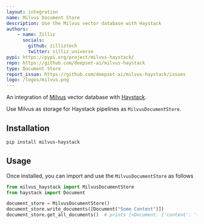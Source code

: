 ```yaml
---
layout: integration
name: Milvus Document Store
description: Use the Milvus vector database with Haystack
authors:
    - name: Zilliz 
      socials:
        github: zilliztech
        twitter: zilliz_universe
pypi: https://pypi.org/project/milvus-haystack/
repo: https://github.com/deepset-ai/milvus-haystack
type: Document Store
report_issue: https://github.com/deepset-ai/milvus-haystack/issues
logo: /logos/milvus.png
---
```


An integration of [Milvus](https://milvus.io/) vector database with [Haystack](https://haystack.deepset.ai/).

Use Milvus as storage for Haystack pipelines as `MilvusDocumentStore`.

## Installation

```bash
pip install milvus-haystack
```

## Usage

Once installed, you can import and use the `MilvusDocumentStore` as follows

```python
from milvus_haystack import MilvusDocumentStore
from haystack import Document

document_store = MilvusDocumentStore()
document_store.write_documents([Document("Some Content")])
document_store.get_all_documents()  # prints [<Document: {'content': 'foo', 'content_type': 'text', ...>]
```